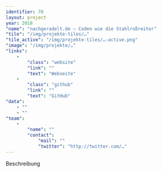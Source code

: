 ```yaml
---
identifier: 78
layout: project
year: 2018
"name": "nachgeradelt.de – Coden wie die Stahlroßreiter"
"tile": "/img/projekte-tiles/…"
"tile_active": "/img/projekte-tiles/…-active.png"
"image": "/img/projekte/…"
"links":
    -
        "class": "website"
        "link": ""
        "text": "Webseite"
    -
        "class": "github"
        "link": ""
        "text": "GitHub"
"data":
    - ""
    - ""
"team":
    -
        "name": ""
        "contact":
            "mail": ""
            "twitter": "http://twitter.com/…"
---
```

Beschreibung
